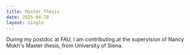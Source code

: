 ```yaml
---
title: Master Thesis 
date: 2025-04-28
layout: single
---
```

During my postdoc at FAU, I am contributing at the supervision of Nancy Mokh's Master thesis, from University of Siena. 
